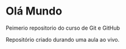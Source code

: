 # Olá Mundo
 Peimerio repositorio do curso de Git e GitHub

Repositório criado durando uma aula ao vivo.
